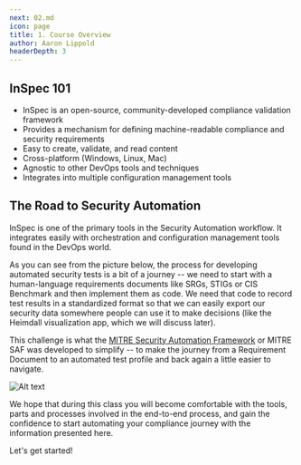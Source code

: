 ```yaml
---
next: 02.md
icon: page
title: 1. Course Overview
author: Aaron Lippold
headerDepth: 3
---
```


## InSpec 101

- InSpec is an open-source, community-developed compliance validation framework
- Provides a mechanism for defining machine-readable compliance and security requirements
- Easy to create, validate, and read content
- Cross-platform (Windows, Linux, Mac)
- Agnostic to other DevOps tools and techniques
- Integrates into multiple configuration management tools

## The Road to Security Automation

InSpec is one of the primary tools in the Security Automation workflow. It integrates easily with orchestration and configuration management tools found in the DevOps world.

As you can see from the picture below, the process for developing automated security tests is a bit of a journey -- we need to start with a human-language requirements documents like SRGs, STIGs or CIS Benchmark and then implement them as code. We need that code to record test results in a standardized format so that we can easily export our security data somewhere people can use it to make decisions (like the Heimdall visualization app, which we will discuss later).

This challenge is what the [MITRE Security Automation Framework](https://saf.mitre.org) or MITRE SAF was developed to simplify -- to make the journey from a Requirement Document to an automated test profile and back again a little easier to navigate.

![Alt text](../../assets/img/saf-lifecycle.png)

We hope that during this class you will become comfortable with the tools, parts and processes involved in the end-to-end process, and gain the confidence to start automating your compliance journey with the information presented here.  

Let's get started!
